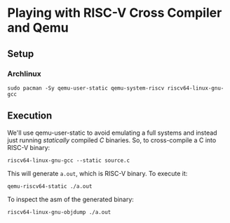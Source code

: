 # Playing with RISC-V Cross Compiler and Qemu

## Setup
### Archlinux
```
sudo pacman -Sy qemu-user-static qemu-system-riscv riscv64-linux-gnu-gcc
```

## Execution
We'll use qemu-user-static to avoid emulating a full systems and instead just running *statically* compiled *C* binaries. So, to cross-compile a C into RISC-V binary:
```
riscv64-linux-gnu-gcc --static source.c
```

This will generate `a.out`, which is RISC-V binary. To execute it:
```
qemu-riscv64-static ./a.out
```

To inspect the asm of the generated binary:
```
riscv64-linux-gnu-objdump ./a.out
```
